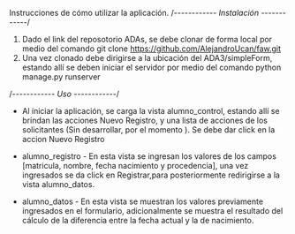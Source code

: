 Instrucciones de cómo utilizar la aplicación. 
/*------------                        Instalación                        ------------*/
   1. Dado el link del reposotorio ADAs, se debe clonar de forma local
      por medio del comando git clone https://github.com/AlejandroUcan/faw.git
   2. Una vez clonado debe dirigirse a la ubicación del ADA3/simpleForm, estando allí 
      se deben iniciar el servidor por medio del comando python manage.py runserver

/*------------                           Uso                            ------------*/
   * Al iniciar la aplicación, se carga la vista alumno_control, estando allí 
     se brindan las acciones Nuevo Registro, y una lista de acciones de los solicitantes 
     (Sin desarrollar, por el momento ). Se debe dar click en la accion Nuevo Registro
     
   * alumno_registro - En esta vista se ingresan los valores de los campos 
     [matricula, nombre, fecha nacimiento y procedencia], una vez ingresados 
     se da click en Registrar,para posteriormente redirigirse a la vista alumno_datos.
   
   * alumno_datos - En esta vista se muestran los valores previamente ingresados en el formulario, 
     adicionalmente se muestra el resultado del cálculo de la diferencia entre la fecha actual y 
     la de nacimiento.